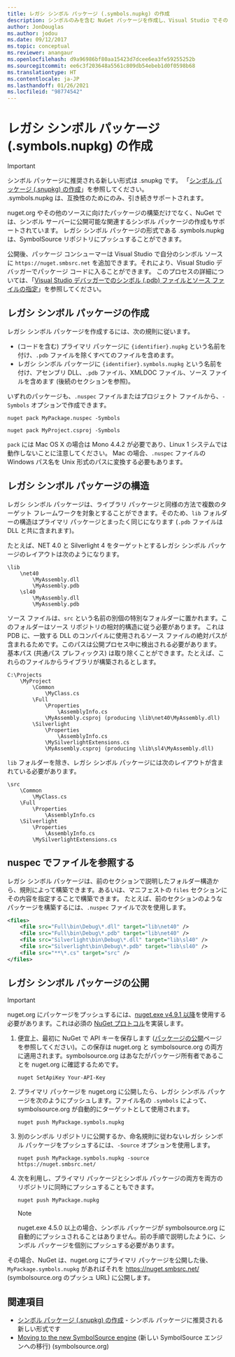 ```yaml
---
title: レガシ シンボル パッケージ (.symbols.nupkg) の作成
description: シンボルのみを含む NuGet パッケージを作成し、Visual Studio でその他の NuGet パッケージをデバッグする方法。
author: JonDouglas
ms.author: jodou
ms.date: 09/12/2017
ms.topic: conceptual
ms.reviewer: anangaur
ms.openlocfilehash: d9a96986bf80aa15423d7dcee6ea3fe59255252b
ms.sourcegitcommit: ee6c3f203648a5561c809db54ebeb1d0f0598b68
ms.translationtype: HT
ms.contentlocale: ja-JP
ms.lasthandoff: 01/26/2021
ms.locfileid: "98774542"
---
```

# <a name="creating-legacy-symbol-packages-symbolsnupkg"></a>レガシ シンボル パッケージ (.symbols.nupkg) の作成

> [!Important]
> シンボル パッケージに推奨される新しい形式は .snupkg です。 「[シンボル パッケージ (.snupkg) の作成](Symbol-Packages-snupkg.md)」を参照してください。 </br>
> .symbols.nupkg は、互換性のためにのみ、引き続きサポートされます。

nuget.org やその他のソースに向けたパッケージの構築だけでなく、NuGet では、シンボル サーバーに公開可能な関連するシンボル パッケージの作成もサポートされています。 レガシ シンボル パッケージの形式である .symbols.nupkg は、SymbolSource リポジトリにプッシュすることができます。

公開後、パッケージ コンシューマーは Visual Studio で自分のシンボル ソースに `https://nuget.smbsrc.net` を追加できます。それにより、Visual Studio デバッガーでパッケージ コードに入ることができます。 このプロセスの詳細については、「[Visual Studio デバッガーでのシンボル (.pdb) ファイルとソース ファイルの指定](/visualstudio/debugger/specify-symbol-dot-pdb-and-source-files-in-the-visual-studio-debugger)」を参照してください。

## <a name="creating-a-legacy-symbol-package"></a>レガシ シンボル パッケージの作成

レガシ シンボル パッケージを作成するには、次の規則に従います。

- (コードを含む) プライマリ パッケージに `{identifier}.nupkg` という名前を付け、`.pdb` ファイルを除くすべてのファイルを含めます。
- レガシ シンボル パッケージに `{identifier}.symbols.nupkg` という名前を付け、アセンブリ DLL、`.pdb` ファイル、XMLDOC ファイル、ソース ファイルを含めます (後続のセクションを参照)。

いずれのパッケージも、`.nuspec` ファイルまたはプロジェクト ファイルから、`-Symbols` オプションで作成できます。

```cli
nuget pack MyPackage.nuspec -Symbols

nuget pack MyProject.csproj -Symbols
```

`pack` には Mac OS X の場合は Mono 4.4.2 が必要であり、Linux 1 システムでは動作しないことに注意してください。 Mac の場合、`.nuspec` ファイルの Windows パス名を Unix 形式のパスに変換する必要もあります。

## <a name="legacy-symbol-package-structure"></a>レガシ シンボル パッケージの構造

レガシ シンボル パッケージは、ライブラリ パッケージと同様の方法で複数のターゲット フレームワークを対象とすることができます。そのため、`lib` フォルダーの構造はプライマリ パッケージとまったく同じになります (`.pdb` ファイルは DLL と共に含まれます)。

たとえば、NET 4.0 と Silverlight 4 をターゲットとするレガシ シンボル パッケージのレイアウトは次のようになります。

```
\lib
    \net40
        \MyAssembly.dll
        \MyAssembly.pdb
    \sl40
        \MyAssembly.dll
        \MyAssembly.pdb
```

ソース ファイルは、`src` という名前の別個の特別なフォルダーに置かれます。このフォルダーはソース リポジトリの相対的構造に従う必要があります。 これは PDB に、一致する DLL のコンパイルに使用されるソース ファイルの絶対パスが含まれるためです。このパスは公開プロセス中に検出される必要があります。 基本パス (共通パス プレフィックス) は取り除くことができます。たとえば、これらのファイルからライブラリが構築されるとします。

```
C:\Projects
    \MyProject
        \Common
            \MyClass.cs
        \Full
            \Properties
                \AssemblyInfo.cs
            \MyAssembly.csproj (producing \lib\net40\MyAssembly.dll)
        \Silverlight
            \Properties
                \AssemblyInfo.cs
            \MySilverlightExtensions.cs
            \MyAssembly.csproj (producing \lib\sl4\MyAssembly.dll)
```

`lib` フォルダーを除き、レガシ シンボル パッケージには次のレイアウトが含まれている必要があります。

```
\src
    \Common
        \MyClass.cs
    \Full
        \Properties
            \AssemblyInfo.cs
    \Silverlight
        \Properties
            \AssemblyInfo.cs
        \MySilverlightExtensions.cs
```

## <a name="referring-to-files-in-the-nuspec"></a>nuspec でファイルを参照する

レガシ シンボル パッケージは、前のセクションで説明したフォルダー構造から、規則によって構築できます。あるいは、マニフェストの `files` セクションにその内容を指定することで構築できます。 たとえば、前のセクションのようなパッケージを構築するには、`.nuspec` ファイルで次を使用します。

```xml
<files>
    <file src="Full\bin\Debug\*.dll" target="lib\net40" />
    <file src="Full\bin\Debug\*.pdb" target="lib\net40" />
    <file src="Silverlight\bin\Debug\*.dll" target="lib\sl40" />
    <file src="Silverlight\bin\Debug\*.pdb" target="lib\sl40" />
    <file src="**\*.cs" target="src" />
</files>
```

## <a name="publishing-a-legacy-symbol-package"></a>レガシ シンボル パッケージの公開

> [!Important]
> nuget.org にパッケージをプッシュするには、[nuget.exe v4.9.1 以降](https://www.nuget.org/downloads)を使用する必要があります。これは必須の [NuGet プロトコル](../api/nuget-protocols.md)を実装します。

1. 便宜上、最初に NuGet で API キーを保存します ([パッケージの公開](../nuget-org/publish-a-package.md)ページを参照してください)。この保存は nuget.org と symbolsource.org の両方に適用されます。symbolsource.org はあなたがパッケージ所有者であることを nuget.org に確認するためです。

    ```cli
    nuget SetApiKey Your-API-Key
    ```

2. プライマリ パッケージを nuget.org に公開したら、レガシ シンボル パッケージを次のようにプッシュします。ファイル名の `.symbols` によって、symbolsource.org が自動的にターゲットとして使用されます。

    ```cli
    nuget push MyPackage.symbols.nupkg
    ```

3. 別のシンボル リポジトリに公開するか、命名規則に従わないレガシ シンボル パッケージをプッシュするには、`-Source` オプションを使用します。

    ```cli
    nuget push MyPackage.symbols.nupkg -source https://nuget.smbsrc.net/
    ```

4. 次を利用し、プライマリ パッケージとシンボル パッケージの両方を両方のリポジトリに同時にプッシュすることもできます。

    ```cli
    nuget push MyPackage.nupkg
    ```

   > [!Note]
   > nuget.exe 4.5.0 以上の場合、シンボル パッケージが symbolsource.org に自動的にプッシュされることはありません。前の手順で説明したように、シンボル パッケージを個別にプッシュする必要があります。
   
その場合、NuGet は、nuget.org にプライマリ パッケージを公開した後、`MyPackage.symbols.nupkg` があればそれを https://nuget.smbsrc.net/ (symbolsource.org のプッシュ URL) に公開します。

## <a name="see-also"></a>関連項目

* [シンボル パッケージ (.snupkg) の作成](Symbol-Packages-snupkg.md) - シンボル パッケージに推奨される新しい形式です
* [Moving to the new SymbolSource engine](https://tripleemcoder.com/2015/10/04/moving-to-the-new-symbolsource-engine/) (新しい SymbolSource エンジンへの移行) (symbolsource.org)
